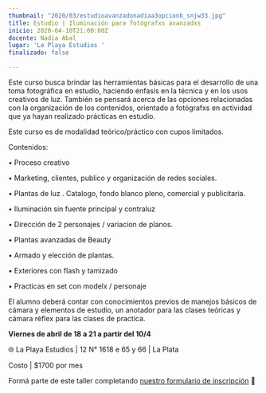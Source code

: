 ```yaml
---
thumbnail: "2020/03/estudioavanzadonadiaa3opcionb_snjw33.jpg"
title: Estudio | Iluminación para fotógrafxs avanzadxs
inicio: 2020-04-10T21:00:00Z
docente: Nadia Abal
lugar: 'La Playa Estudios '
finalizado: false

---
```

Este curso busca brindar las herramientas básicas para el desarrollo de una toma fotográfica en estudio, haciendo énfasis en la técnica y en los usos creativos de luz. También se pensará acerca de las opciones relacionadas con la organización de los contenidos, orientado a fotógrafxs en actividad que ya hayan realizado prácticas en estudio.

Este curso es de modalidad teórico/práctico con cupos limitados.

Contenidos:

• Proceso creativo

• Marketing, clientes, publico y organización de redes sociales.

• Plantas de luz . Catalogo, fondo blanco pleno, comercial y publicitaria.

• Iluminación sin fuente principal y contraluz

• Dirección de 2 personajes / variacion de planos.

•  Plantas avanzadas de Beauty

• Armado y elección de plantas.

• Exteriores con flash y tamizado

• Practicas en set con modelx / personaje

El alumno deberá contar con conocimientos previos de manejos básicos de cámara y elementos de estudio, un anotador para las clases teóricas y cámara réflex para las clases de practica.

**Viernes de abril de 18 a 21 a partir del 10/4**

🌐 La Playa Estudios | 12 N° 1618 e 65 y 66 | La Plata

Costo | $1700 por mes

Formá parte de este taller completando [nuestro formulario de inscripción](https://forms.gle/EhkzjABDjuebP7Cr7) 🔭